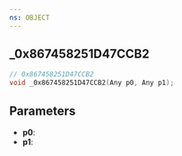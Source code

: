 ```yaml
---
ns: OBJECT
---
```

## _0x867458251D47CCB2

```c
// 0x867458251D47CCB2
void _0x867458251D47CCB2(Any p0, Any p1);
```


## Parameters
* **p0**: 
* **p1**: 

